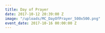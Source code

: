 ```yaml
---
title: Day of Prayer
date: 2017-10-12 20:39:00 Z
image: "/uploads/MC_DayOfPrayer_500x500.png"
event_date: 2017-10-16 00:00:00 Z
---
```


